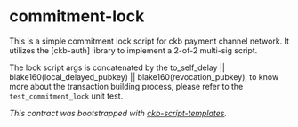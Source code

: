 # commitment-lock

This is a simple commitment lock script for ckb payment channel network. It utilizes the [ckb-auth] library to implement a 2-of-2 multi-sig script.

The lock script args is concatenated by the to_self_delay || blake160(local_delayed_pubkey) || blake160(revocation_pubkey), to know more about the transaction building process, please refer to the `test_commitment_lock` unit test.

*This contract was bootstrapped with [ckb-script-templates].*

[ckb-script-templates]: https://github.com/cryptape/ckb-script-templates
